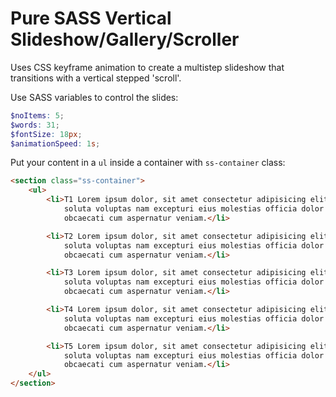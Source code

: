 # Pure SASS Vertical Slideshow/Gallery/Scroller

Uses CSS keyframe animation to create a multistep slideshow that transitions with a vertical stepped 'scroll'.

Use SASS variables to control the slides:

```scss
$noItems: 5;
$words: 31;
$fontSize: 18px;
$animationSpeed: 1s;
```

Put your content in a `ul` inside a container with `ss-container` class:

```html
<section class="ss-container">
    <ul>
        <li>T1 Lorem ipsum dolor, sit amet consectetur adipisicing elit. Ratione, voluptate, error ea voluptates
            soluta voluptas nam excepturi eius molestias officia dolor nobis adipisci temporibus eos laudantium
            obcaecati cum aspernatur veniam.</li>

        <li>T2 Lorem ipsum dolor, sit amet consectetur adipisicing elit. Ratione, voluptate, error ea voluptates
            soluta voluptas nam excepturi eius molestias officia dolor nobis adipisci temporibus eos laudantium
            obcaecati cum aspernatur veniam.</li>

        <li>T3 Lorem ipsum dolor, sit amet consectetur adipisicing elit. Ratione, voluptate, error ea voluptates
            soluta voluptas nam excepturi eius molestias officia dolor nobis adipisci temporibus eos laudantium
            obcaecati cum aspernatur veniam.</li>

        <li>T4 Lorem ipsum dolor, sit amet consectetur adipisicing elit. Ratione, voluptate, error ea voluptates
            soluta voluptas nam excepturi eius molestias officia dolor nobis adipisci temporibus eos laudantium
            obcaecati cum aspernatur veniam.</li>

        <li>T5 Lorem ipsum dolor, sit amet consectetur adipisicing elit. Ratione, voluptate, error ea voluptates
            soluta voluptas nam excepturi eius molestias officia dolor nobis adipisci temporibus eos laudantium
            obcaecati cum aspernatur veniam.</li>
    </ul>
</section>
```

